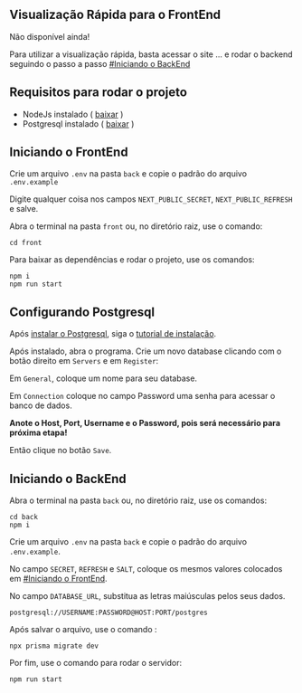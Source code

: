 ## Visualização Rápida para o FrontEnd
Não disponível ainda!

Para utilizar a visualização rápida, basta acessar o site ... e rodar o backend seguindo o passo a passo [#Iniciando o BackEnd](#Iniciando-o-BackEnd)
<!-- Para visualizar o projeto de maneira fácil, basta acessar o link <https://guibank.vercel.app/> -->

## Requisitos para rodar o projeto
* NodeJs instalado ( [baixar](https://nodejs.org/en/download) )
* Postgresql instalado ( [baixar](https://www.enterprisedb.com/downloads/postgres-postgresql-downloads) )

## Iniciando o FrontEnd
Crie um arquivo `.env` na pasta `back` e copie o padrão do arquivo `.env.example`

Digite qualquer coisa nos campos `NEXT_PUBLIC_SECRET`, `NEXT_PUBLIC_REFRESH` e salve.

Abra o terminal na pasta `front` ou, no diretório raiz, use o comando:
```
cd front
```

Para baixar as dependências e rodar o projeto, use os comandos:
```
npm i
npm run start
```

## Configurando Postgresql
Após [instalar o Postgresql](https://nodejs.org/en/download), siga o [tutorial de instalação](https://youtu.be/UbX-2Xud1JA?si=3yfqEYU-ol6L6Xg_&t=56).

Após instalado, abra o programa. Crie um novo database clicando com o botão direito em `Servers` e em `Register`:

Em `General`, coloque um nome para seu database.

Em `Connection` coloque no campo Password uma senha para acessar o banco de dados.

**Anote o Host, Port, Username e o Password, pois será necessário para próxima etapa!** 

Então clique no botão `Save`.

## Iniciando o BackEnd
Abra o terminal na pasta `back` ou, no diretório raiz, use os comandos:
```
cd back
npm i
```

Crie um arquivo `.env` na pasta `back` e copie o padrão do arquivo `.env.example`.

No campo `SECRET`, `REFRESH` e `SALT`, coloque os mesmos valores colocados em [#Iniciando o FrontEnd](#Iniciando-o-FrontEnd).

No campo `DATABASE_URL`, substitua as letras maiúsculas pelos seus dados.

```
postgresql://USERNAME:PASSWORD@HOST:PORT/postgres
```

Após salvar o arquivo, use o comando :
```
npx prisma migrate dev
```

Por fim, use o comando para rodar o servidor:
```
npm run start
```

